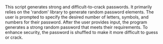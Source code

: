    This script generates strong and difficult-to-crack passwords. It primarily relies on the 'random' library to generate random password elements.
The user is prompted to specify the desired number of letters, symbols, and numbers for their password.
After the user provides input, the program generates a strong random password that meets their requirements. 
To enhance security, the password is shuffled to make it more difficult to guess or crack.
